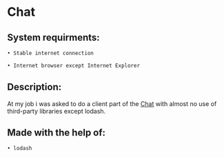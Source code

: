 # Chat

## System requirments:

```sh
• Stable internet connection

• Internet browser except Internet Explorer
```

## Description:
At my job i was asked to do a client part of the [Chat](https://chat-example-2.vercel.app/) with almost no use of third-party libraries except lodash.

## Made with the help of:

```sh
• lodash
```
